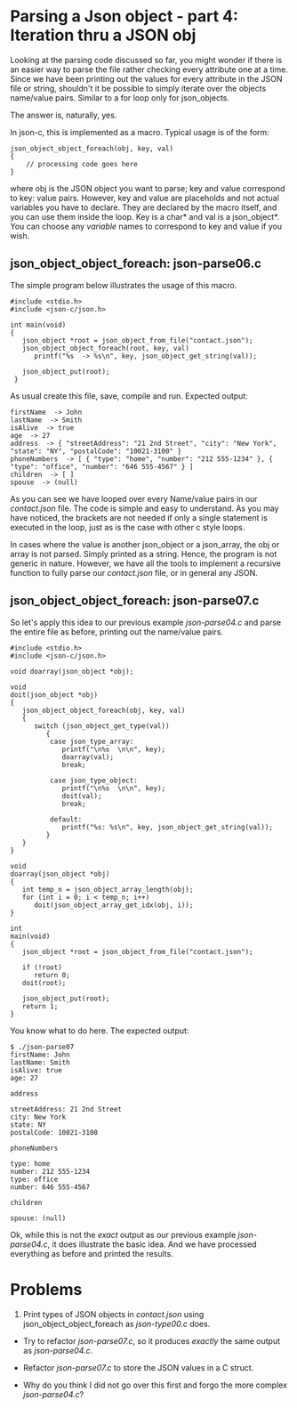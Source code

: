 # Parsing a Json object - part 4: Iteration thru a JSON obj

Looking at the parsing code discussed so far, you might wonder if there is an easier way to parse the file rather checking every attribute one at a time. Since we have been printing out the values for every attribute in the JSON file or string, shouldn't it be possible to simply iterate over the objects name/value pairs. Similar to a for loop only for json\_objects.

The answer is, naturally, yes.

In json-c, this is implemented as a macro. Typical usage is of the form:

```
json_object_object_foreach(obj, key, val)
{
    // processing code goes here
}
```

where obj is the JSON object you want to parse; key and value correspond to key: value pairs. However, key and value are placeholds and not actual variables you have to declare. They are declared by the macro itself, and you can use them inside the loop. Key is a char\* and val is a json_object\*. You can choose any _variable_ names to correspond to key and value if you wish.

## json_object_object_foreach: json-parse06.c

The simple program below illustrates the usage of this macro.

```
#include <stdio.h>
#include <json-c/json.h>

int main(void)
{
   json_object *root = json_object_from_file("contact.json");
   json_object_object_foreach(root, key, val) 
      printf("%s  -> %s\n", key, json_object_get_string(val));

   json_object_put(root);
 }

```

As usual create this file, save, compile and run. Expected output:

```
firstName  -> John
lastName  -> Smith
isAlive  -> true
age  -> 27
address  -> { "streetAddress": "21 2nd Street", "city": "New York", "state": "NY", "postalCode": "10021-3100" }
phoneNumbers  -> [ { "type": "home", "number": "212 555-1234" }, { "type": "office", "number": "646 555-4567" } ]
children  -> [ ]
spouse  -> (null)
```

As you can see we have looped over every Name/value pairs in our _*contact.json*_ file. The code is simple and easy to understand. As you may have noticed, the brackets are not needed if only a single statement is executed in the loop, just as is the case with other c style loops.

In cases where the value is another json\_object or a json\_array, the obj or array is not parsed. Simply printed as a string. Hence, the program is not generic in nature. However, we have all the tools to implement a recursive function to fully parse our _*contact.json*_ file, or in general any JSON.

## json_object_object_foreach: json-parse07.c

So let's apply this idea to our previous example _*json-parse04.c*_ and parse the entire file as before, printing out the name/value pairs.

```
#include <stdio.h>
#include <json-c/json.h>

void doarray(json_object *obj);

void
doit(json_object *obj)
{
   json_object_object_foreach(obj, key, val)
   {
      switch (json_object_get_type(val))
         {
          case json_type_array:
             printf("\n%s  \n\n", key);
             doarray(val);
             break;

          case json_type_object:
             printf("\n%s  \n\n", key);
             doit(val);
             break;

          default:
             printf("%s: %s\n", key, json_object_get_string(val));
         }
   }
}

void
doarray(json_object *obj)
{
   int temp_n = json_object_array_length(obj);
   for (int i = 0; i < temp_n; i++)
      doit(json_object_array_get_idx(obj, i));
}

int
main(void)
{
   json_object *root = json_object_from_file("contact.json");

   if (!root)
      return 0;
   doit(root);

   json_object_put(root);
   return 1;
}

```

You know what to do here. The expected output:

```
$ ./json-parse07
firstName: John
lastName: Smith
isAlive: true
age: 27

address 

streetAddress: 21 2nd Street
city: New York
state: NY
postalCode: 10021-3100

phoneNumbers 

type: home
number: 212 555-1234
type: office
number: 646 555-4567

children 

spouse: (null)

```

Ok, while this is not the *exact* output as our previous example _*json-parse04.c*_, it does illustrate the basic idea. And we have processed everything as before and printed the results.

# Problems

1. Print types of JSON objects in _*contact.json*_ using json_object_object_foreach as _*json-type00.c*_ does.

- Try to refactor _*json-parse07.c*_, so it produces _*exactly*_ the same output as _*json-parse04.c*_.

- Refactor _*json-parse07.c*_ to store the JSON values in a C struct.

- Why do you think I did not go over this first and forgo the more complex _*json-parse04.c*_?


